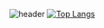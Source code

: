 ![header](https://capsule-render.vercel.app/api?text=Hello%World!)
[![Top Langs](https://github-readme-stats.vercel.app/api/top-langs/?username=km-young)](https://github.com/km-young/github-readme-stats)
<!--
**km-young/km-young** is a ✨ _special_ ✨ repository because its `README.md` (this file) appears on your GitHub profile.

Here are some ideas to get you started:

- 🔭 I’m currently working on ...
- 🌱 I’m currently learning ...
- 👯 I’m looking to collaborate on ...
- 🤔 I’m looking for help with ...
- 💬 Ask me about ...
- 📫 How to reach me: ...
- 😄 Pronouns: ...
- ⚡ Fun fact: ...
-->
